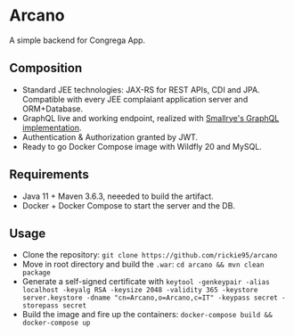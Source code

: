 # Arcano
A simple backend for Congrega App.

## Composition
- Standard JEE technologies: JAX-RS for REST APIs, CDI and JPA. Compatible with every JEE complaiant application server and ORM+Database.
- GraphQL live and working endpoint, realized with [Smallrye's GraphQL implementation](https://github.com/smallrye/smallrye-graphql).
- Authentication & Authorization granted by JWT.
- Ready to go Docker Compose image with Wildfly 20 and MySQL.

## Requirements
- Java 11 + Maven 3.6.3, neeeded to build the artifact.
- Docker + Docker Compose to start the server and the DB.

## Usage
- Clone the repository: `git clone https://github.com/rickie95/arcano`
- Move in root directory and build the `.war`: `cd arcano && mvn clean package`
- Generate a self-signed certificate with `keytool -genkeypair -alias localhost -keyalg RSA -keysize 2048 -validity 365 -keystore server.keystore -dname "cn=Arcano,o=Arcano,c=IT" -keypass secret -storepass secret`
- Build the image and fire up the containers: `docker-compose build && docker-compose up`
